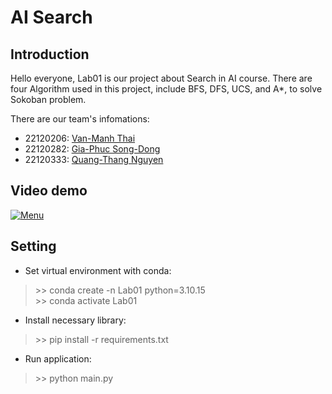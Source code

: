 # AI Search
## Introduction
Hello everyone, Lab01 is our project about Search in AI course. There are four Algorithm used in this project, include BFS, DFS, UCS, and A*, to solve Sokoban problem.

There are our team's infomations:
- 22120206: [Van-Manh Thai](https://github.com/ThaiVanManh2004)
- 22120282: [Gia-Phuc Song-Dong](https://github.com/fusodoya)
- 22120333: [Quang-Thang Nguyen](https://github.com/thanguyen165)
  
## Video demo
[![Menu](https://github.com/user-attachments/assets/4aac5246-9da8-4ea6-886d-cf0dd2e4f5e3)](https://youtu.be/ciYdCXeMmRE)

## Setting
- Set virtual environment with conda:
> \>\> conda create -n Lab01 python=3.10.15 <br>
> \>\> conda activate Lab01
- Install necessary library:
> \>\> pip install -r requirements.txt
- Run application:
> \>\> python main.py
